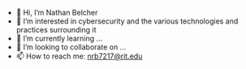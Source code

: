 - 👋 Hi, I’m Nathan Belcher
- 👀 I’m interested in cybersecurity and the various technologies and practices surrounding it
- 🌱 I’m currently learning ...
- 💞️ I’m looking to collaborate on ...
- 📫 How to reach me: nrb7217@rit.edu

<!---
nrb7217/nrb7217 is a ✨ special ✨ repository because its `README.md` (this file) appears on your GitHub profile.
You can click the Preview link to take a look at your changes.
--->
